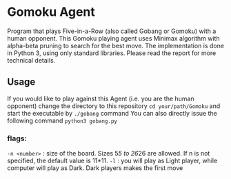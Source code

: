 # Gomoku Agent
Program that plays Five-in-a-Row (also called Gobang or Gomoku) with a human opponent.
This Gomoku playing agent uses Minimax algorithm with alpha-beta pruning to search for the best move. The implementation is done in Python 3, using only standard libraries. Please read the report for more technical details.
## Usage
If you would like to play against this Agent (i.e. you are the human opponent) change the directory to this repository `cd your/path/Gomoku` and start the executable by `./gobang` command
You can also directly issue the following command `python3 gobang.py`
### flags:
`-n <number>` : size of the board. Sizes 5*5 to 26*26 are allowed. If n is not specified, the default value is 11*11.
`-l` : you will play as Light player, while computer will play as Dark. Dark players makes the first move
